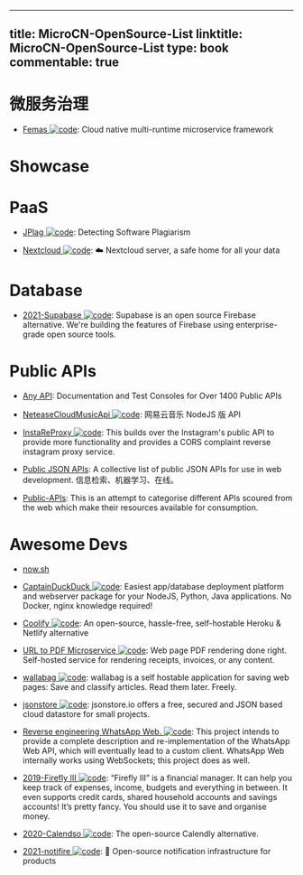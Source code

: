 
---
title: MicroCN-OpenSource-List
linktitle: MicroCN-OpenSource-List
type: book
commentable: true
---

# 微服务治理

- [Femas ![code](https://ng-tech.icu/assets/code.svg)](https://github.com/polarismesh/femas): Cloud native multi-runtime microservice framework

# Showcase

# PaaS

- [JPlag ![code](https://ng-tech.icu/assets/code.svg)](https://github.com/jplag/jplag): Detecting Software Plagiarism

- [Nextcloud ![code](https://ng-tech.icu/assets/code.svg)](https://github.com/nextcloud/server): ☁️ Nextcloud server, a safe home for all your data

# Database

- [2021-Supabase ![code](https://ng-tech.icu/assets/code.svg)](https://github.com/supabase/supabase): Supabase is an open source Firebase alternative. We're building the features of Firebase using enterprise-grade open source tools.

# Public APIs

- [Any API](https://any-api.com/): Documentation and Test Consoles for Over 1400 Public APIs

- [NeteaseCloudMusicApi ![code](https://ng-tech.icu/assets/code.svg)](https://binaryify.github.io/NeteaseCloudMusicApi/#/): 网易云音乐 NodeJS 版 API

- [InstaReProxy ![code](https://ng-tech.icu/assets/code.svg)](https://github.com/whizzzkid/instagram-proxy-api): This builds over the Instagram's public API to provide more functionality and provides a CORS complaint reverse instagram proxy service.

- [Public JSON APIs](https://github.com/public-apis/public-apis): A collective list of public JSON APIs for use in web development. 信息检索、机器学习、在线。

- [Public-APIs](https://github.com/n0shake/Public-APIs): This is an attempt to categorise different APIs scoured from the web which make their resources available for consumption.

# Awesome Devs

- [now.sh]()

- [CaptainDuckDuck ![code](https://ng-tech.icu/assets/code.svg)](https://github.com/githubsaturn/captainduckduck): Easiest app/database deployment platform and webserver package for your NodeJS, Python, Java applications. No Docker, nginx knowledge required!

- [Coolify ![code](https://ng-tech.icu/assets/code.svg)](https://coollabs.io/coolify): An open-source, hassle-free, self-hostable Heroku & Netlify alternative

- [URL to PDF Microservice ![code](https://ng-tech.icu/assets/code.svg)](https://github.com/alvarcarto/url-to-pdf-api): Web page PDF rendering done right. Self-hosted service for rendering receipts, invoices, or any content.

- [wallabag ![code](https://ng-tech.icu/assets/code.svg)](https://github.com/wallabag/wallabag): wallabag is a self hostable application for saving web pages: Save and classify articles. Read them later. Freely.

- [jsonstore ![code](https://ng-tech.icu/assets/code.svg)](https://github.com/bluzi/jsonstore): jsonstore.io offers a free, secured and JSON based cloud datastore for small projects.

- [Reverse engineering WhatsApp Web. ![code](https://ng-tech.icu/assets/code.svg)](https://github.com/sigalor/whatsapp-web-reveng): This project intends to provide a complete description and re-implementation of the WhatsApp Web API, which will eventually lead to a custom client. WhatsApp Web internally works using WebSockets; this project does as well.

- [2019-Firefly III ![code](https://ng-tech.icu/assets/code.svg)](https://firefly-iii.org/about-general.html): “Firefly III” is a financial manager. It can help you keep track of expenses, income, budgets and everything in between. It even supports credit cards, shared household accounts and savings accounts! It’s pretty fancy. You should use it to save and organise money.

- [2020-Calendso ![code](https://ng-tech.icu/assets/code.svg)](https://github.com/calendso/calendso): The open-source Calendly alternative.

- [2021-notifire ![code](https://ng-tech.icu/assets/code.svg)](https://github.com/notifirehq/notifire): 🚀 Open-source notification infrastructure for products

    